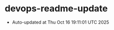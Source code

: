 # devops-readme-update
<!--START_SECTION:activity-->
- Auto-updated at Thu Oct 16 19:11:01 UTC 2025
<!--END_SECTION:activity-->
